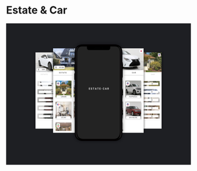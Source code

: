 <html>
<body>
<h1> Estate & Car </h1>
<img src="https://github.com/abolfazlzareikma/estate_car/blob/main/car-estate.jpg">
</body>
</html>
